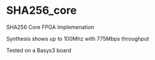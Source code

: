 # SHA256_core
SHA256 Core FPGA Implemenation

Synthesis shows up to 100Mhz with 775Mbps throughput

Tested on a Basys3 board
